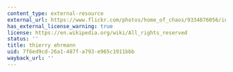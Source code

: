 ```yaml
---
content_type: external-resource
external_url: https://www.flickr.com/photos/home_of_chaos/9334876056/in/photolist-fdTFqU-wsDMw-cTDkUy-7UmBgo-4vSFxQ-duRr3A-8hWgsL-wsFmj-7VroDh-fM92QP-4CmvLW-cTHmPy-4ysptC-arWZpk-arWCJ4-9T6yS9-bCxyEf-9T6yiE-9T3Hb4-q7XMRH-9T6Kmq-dbNF6y-6k2D9T-arX71D-d7vr61-dcURU5-csPZnL-42UnsN-cTHmo7-d7vkfY-d7vhqN-d7vesb-4eLmrh-9T6xSU-9T3JdV-arWzRg-gSYkg-oVmmQV-9T3HDZ-drGxxg-9T3R1P-9T3UwH-kydZHv-drGJBd-drGKMu-drGyxD-cLXJwY-5r9PJ-8CGFfL-cLXFQS
has_external_license_warning: true
license: https://en.wikipedia.org/wiki/All_rights_reserved
status: ''
title: thierry ehrmann
uid: 7f6ed9cd-26a1-487f-a793-e965c1911bbb
wayback_url: ''
---
```

